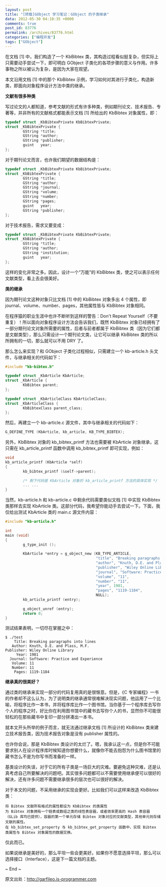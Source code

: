 ```yaml
---
layout: post
title: "[转载]GObject 学习笔记：GObject 的子类继承"
data: 2012-05-30 04:10:35 +0000
comments: true
post_id: 83776
permalink: /archives/83776.html
categories: ["编程开发"]
tags: ["GObject"]
---
```


在文档 [1] 中，我们构造了一个 KbBibtex 类，其构造过程看似挺复杂，但实际上只需要动手尝试一下，即可明白 GObject 子类化的各项步骤的意义与作用。许多事物之所以被认为复杂，是因为大家在观望。

本文沿用文档 [1] 中的那个 KbBibtex 示例，学习如何对其进行子类化，构造新类，即面向对象程序设计方法中类的继承。

<b>文献有很多种类</b>

写过论文的人都知道，参考文献的形式有许多种类，例如期刊论文、技术报告、专著等，并非所有的文献格式都能表示文档 [1] 所给出的 KbBibtex 对象属性，即：

``` c
typedef struct _KbBibtexPrivate KbBibtexPrivate;
struct _KbBibtexPrivate {
        GString *title;
        GString *author;
        GString *publisher;
        guint   year;
};
```

对于期刊论文而言，也许我们期望的数据结构是：

``` c
typedef struct _KbBibtexPrivate KbBibtexPrivate;
struct _KbBibtexPrivate {
        GString *title;
        GString *author;
        GString *journal;
        GString *volume;
        GString *number;
        GString *pages;
        guint   year;
        GString *publisher;
};
```

对于技术报告，需求又要变成：

``` c
typedef struct _KbBibtexPrivate KbBibtexPrivate;
struct _KbBibtexPrivate {
        GString *title;
        GString *author;
        GString *institution;
        guint   year;
};
```

这样的变化非常之多。因此，设计一个“万能”的 KbBibtex 类，使之可以表示任何文献类型，看上去会很美好。

<b>类的继承</b>

因为期刊论文这种对象只比文档 [1] 中的 KbBibtex 对象多出 4 个属性，即 journal、volume、number、pages，其他属性皆与 KbBibtex 对象相同。

在程序猿的职业生涯中也许不断听到这样的警告：Don't Repeat Yourself（不要重复）！所以面向对象程序设计方法会告诉我们，既然 KbBibtex 对象已经拥有了一部分期刊论文对象所需要的属性，后者与前者都属于 KbBibtex 类（因为它们都是文献类型），那么只需设计一个期刊论文类，让它可以继承 KbBibtex 类的所以所拥有的一切，那么就可以不用 DRY 了。

那么怎么来实现？和 GObject 子类化过程相似，只需建立一个 kb-article.h 头文件，与继承相关的代码如下：

``` c
#include "kb-bibtex.h"
 
typedef struct _KbArticle KbArticle;
struct _KbArticle {
        KbBibtex parent;
};
 
typedef struct _KbArticleClass KbArticleClass;
struct _KbArticleClass {
        KbBibtexClass parent_class;
};
```

然后，再建立一个 kb-article.c 源文件，其中与继承相关的代码如下：

``` c
G_DEFINE_TYPE (KbArticle, kb_article, KB_TYPE_BIBTEX);
```

另外，KbBibtex 对象的 kb_bibtex_printf 方法也需要被 KbArticle 对象继承，这只需在 kb_article_printf 函数中调用 kb_bibtex_printf 即可实现，例如：

``` c
void
kb_article_printf (KbArticle *self)
{
        kb_bibtex_printf (&self->parent);
 
        /* 剩下代码是 KbArticle 对象的 kb_article_printf 方法的具体实现 */
        ... ...
}
```

当然，kb-article.h 和 kb-article.c 中剩余代码需要类似文档 [1] 中实现 KbBibtex 类那样去实现 KbArticle 类。这部分代码，我希望你能动手去尝试一下。下面，我仅给出测试 KbArticle 类的 main.c 源文件内容：

``` c
#include "kb-article.h"
 
int
main (void)
{
        g_type_init ();
         
        KbArticle *entry = g_object_new (KB_TYPE_ARTICLE,
                                         "title", "Breaking paragraphs into lines",
                                         "author", "Knuth, D.E. and Plass, M.F.",
                                         "publisher", "Wiley Online Library",
                                         "journal", "Software: Practice and Experience",
                                         "volume", "11",
                                         "number", "11",
                                         "year", 1981,
                                         "pages", "1119-1184",
                                         NULL);
        kb_article_printf (entry);
 
        g_object_unref (entry);
        return 0;
}
```

测试结果表明，一切尽在掌握之中：  
```
$ ./test
    Title: Breaking paragraphs into lines
   Author: Knuth, D.E. and Plass, M.F.
Publisher: Wiley Online Library
     Year: 1981
  Journal: Software: Practice and Experience
   Volume: 11
   Number: 11
    Pages: 1119-1184
```

<b>继承真的很美好？</b>

通过类的继承来实现一部分的代码复用真的是很惬意。但是，《C 专家编程》一书的作者却不这么认为，为了说明类的继承通常很难解决现实问题，他运用了一个比喻，将程序比作一本书，并将程序库比作一个图书馆。当你基于一个程序库去写你个人的程序之时，好比你在利用图书馆中的藏书去写你个人的书，显然你不可能很轻松的在那些藏书中复印一部分拼凑出一本书。

就本文开头所举的例子而言，就无法通过继承文档 [1] 所设计的 KbBibtex 类来建立技术报告类，因为技术报告对象是没有 publisher 属性的。

也许你会说，那是 KbBibtex 类设计的太烂了。嗯，我承认这一点，但是你不可能要求别人在设计程序库时候知道你想要什么，就像你不能去抱怨为什么图书馆里的藏书怎么不是为你写书而准备的一样。

基类设计的失误，对于它的所有子类是一场巨大的灾难。要避免这种灾难，还是认真考虑自己所要解决的问题吧。其实很多问题都可以不需要使用继承便可以很好的解决，还有许多问题不需要继承很多的层次也可以很好的解决。

对于本文的问题，不采用继承的实现会更好。比如我们可以这样来改造 KbBibtex 类：

    将 Bibtex 文献所有格式的属性都设为 KbBibtex 的类属性
    为 Bibtex 对象拥有一个链表或数组之类的线性表容器，或者效率更高的 Hash 表容器（GLib 库均已提供），容器的第一个单元存储 Bibtex 对象对应的文献类型，其他单元则存储文献的属性。
    在 kb_bibtex_set_property 与 kb_bibtex_get_property 函数中，实现 Bibtex 类属性与 Bibtex 对象属性的数据交换。

仅此而已。

如果说继承是美好的，那么平坦一些会更美好。如果你不愿意选择平坦，那么可以选择接口（Interface），这是下一篇文档的主题。

~ End ~


原文出处：http://garfileo.is-programmer.com
